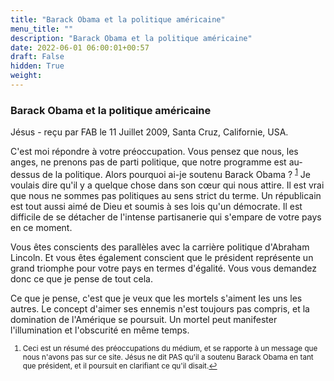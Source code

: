 ```yaml
---
title: "Barack Obama et la politique américaine"
menu_title: ""
description: "Barack Obama et la politique américaine"
date: 2022-06-01 06:00:01+00:57
draft: False
hidden: True
weight:
---
```

### Barack Obama et la politique américaine

Jésus - reçu par FAB le 11 Juillet 2009, Santa Cruz, Californie, USA.

C'est moi répondre à votre préoccupation. Vous pensez que nous, les anges, ne prenons pas de parti politique, que notre programme est au-dessus de la politique. Alors pourquoi ai-je soutenu Barack Obama ? <sup id="a1">[1](#f1)</sup>
Je voulais dire qu'il y a quelque chose dans son cœur qui nous attire. Il est vrai que nous ne sommes pas politiques au sens strict du terme. Un républicain est tout aussi aimé de Dieu et soumis à ses lois qu'un démocrate. Il est difficile de se détacher de l'intense partisanerie qui s'empare de votre pays en ce moment.

Vous êtes conscients des parallèles avec la carrière politique d'Abraham Lincoln. Et vous êtes également conscient que le président représente un grand triomphe pour votre pays en termes d'égalité. Vous vous demandez donc ce que je pense de tout cela.

Ce que je pense, c'est que je veux que les mortels s'aiment les uns les autres. Le concept d'aimer ses ennemis n'est toujours pas compris, et la domination de l'Amérique se poursuit. Un mortel peut manifester l'illumination et l'obscurité en même temps.
<small>

1. <large id="f1"> Ceci est un résumé des préoccupations du médium, et se rapporte à un message que nous n'avons pas sur ce site. Jésus ne dit PAS qu'il a soutenu Barack Obama en tant que président, et il poursuit en clarifiant ce qu'il disait.[↩](#a1)
